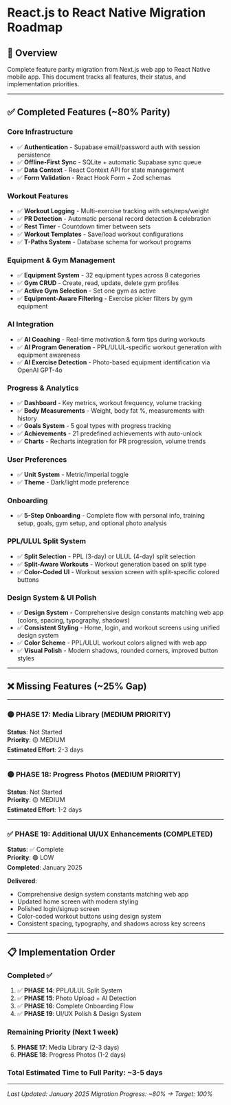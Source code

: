 # React.js to React Native Migration Roadmap

## 🎯 Overview
Complete feature parity migration from Next.js web app to React Native mobile app. This document tracks all features, their status, and implementation priorities.

---

## ✅ Completed Features (~80% Parity)

### Core Infrastructure
- ✅ **Authentication** - Supabase email/password auth with session persistence
- ✅ **Offline-First Sync** - SQLite + automatic Supabase sync queue
- ✅ **Data Context** - React Context API for state management
- ✅ **Form Validation** - React Hook Form + Zod schemas

### Workout Features
- ✅ **Workout Logging** - Multi-exercise tracking with sets/reps/weight
- ✅ **PR Detection** - Automatic personal record detection & celebration
- ✅ **Rest Timer** - Countdown timer between sets
- ✅ **Workout Templates** - Save/load workout configurations
- ✅ **T-Paths System** - Database schema for workout programs

### Equipment & Gym Management
- ✅ **Equipment System** - 32 equipment types across 8 categories
- ✅ **Gym CRUD** - Create, read, update, delete gym profiles
- ✅ **Active Gym Selection** - Set one gym as active
- ✅ **Equipment-Aware Filtering** - Exercise picker filters by gym equipment

### AI Integration
- ✅ **AI Coaching** - Real-time motivation & form tips during workouts
- ✅ **AI Program Generation** - PPL/ULUL-specific workout generation with equipment awareness
- ✅ **AI Exercise Detection** - Photo-based equipment identification via OpenAI GPT-4o

### Progress & Analytics
- ✅ **Dashboard** - Key metrics, workout frequency, volume tracking
- ✅ **Body Measurements** - Weight, body fat %, measurements with history
- ✅ **Goals System** - 5 goal types with progress tracking
- ✅ **Achievements** - 21 predefined achievements with auto-unlock
- ✅ **Charts** - Recharts integration for PR progression, volume trends

### User Preferences
- ✅ **Unit System** - Metric/Imperial toggle
- ✅ **Theme** - Dark/light mode preference

### Onboarding
- ✅ **5-Step Onboarding** - Complete flow with personal info, training setup, goals, gym setup, and optional photo analysis

### PPL/ULUL Split System
- ✅ **Split Selection** - PPL (3-day) or ULUL (4-day) split selection
- ✅ **Split-Aware Workouts** - Workout generation based on split type
- ✅ **Color-Coded UI** - Workout session screen with split-specific colored buttons

### Design System & UI Polish
- ✅ **Design System** - Comprehensive design constants matching web app (colors, spacing, typography, shadows)
- ✅ **Consistent Styling** - Home, login, and workout screens using unified design system
- ✅ **Color Scheme** - PPL/ULUL workout colors aligned with web app
- ✅ **Visual Polish** - Modern shadows, rounded corners, improved button styles

---

## ❌ Missing Features (~25% Gap)

---

### 🟡 PHASE 17: Media Library (MEDIUM PRIORITY)
**Status**: Not Started  
**Priority**: 🟡 MEDIUM  
**Estimated Effort**: 2-3 days

---

### 🟡 PHASE 18: Progress Photos (MEDIUM PRIORITY)
**Status**: Not Started  
**Priority**: 🟡 MEDIUM  
**Estimated Effort**: 1-2 days

---

### ✅ PHASE 19: Additional UI/UX Enhancements (COMPLETED)
**Status**: ✅ Complete  
**Priority**: 🟢 LOW  
**Completed**: January 2025

**Delivered**:
- Comprehensive design system constants matching web app
- Updated home screen with modern styling
- Polished login/signup screen
- Color-coded workout buttons using design system
- Consistent spacing, typography, and shadows across key screens

---

## 📋 Implementation Order

### **Completed** ✅
1. ✅ **PHASE 14**: PPL/ULUL Split System
2. ✅ **PHASE 15**: Photo Upload + AI Detection
3. ✅ **PHASE 16**: Complete Onboarding Flow
4. ✅ **PHASE 19**: UI/UX Polish & Design System

### **Remaining Priority** (Next 1 week)
5. **PHASE 17**: Media Library (2-3 days)
6. **PHASE 18**: Progress Photos (1-2 days)

### **Total Estimated Time to Full Parity**: ~3-5 days

---

*Last Updated: January 2025*
*Migration Progress: ~80% → Target: 100%*
